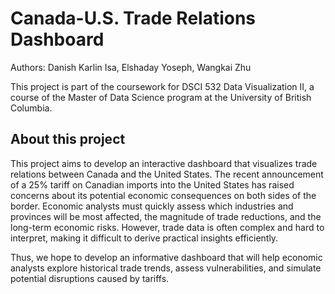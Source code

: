 # Canada-U.S. Trade Relations Dashboard

Authors: Danish Karlin Isa, Elshaday Yoseph, Wangkai Zhu

This project is part of the coursework for DSCI 532 Data Visualization II, a course of the Master of Data Science program at the University of British Columbia.

## About this project

This project aims to develop an interactive dashboard that visualizes trade relations between Canada and the United States.
The recent announcement of a 25% tariff on Canadian imports into the United States has raised concerns about its potential economic consequences on both sides of the border. 
Economic analysts must quickly assess which industries and provinces will be most affected, the magnitude of trade reductions, and the long-term economic risks. 
However, trade data is often complex and hard to interpret, making it difficult to derive practical insights efficiently.

Thus, we hope to develop an informative dashboard that will help economic analysts explore historical trade trends, assess vulnerabilities, and simulate potential disruptions caused by tariffs.

